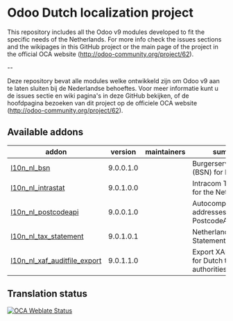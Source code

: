 

Odoo Dutch localization project
===============================

This repository includes all the Odoo v9 modules developed to fit the specific needs of the Netherlands.
For more info check the issues sections and the wikipages in this GitHub project or the main page of the project in the official OCA website (http://odoo-community.org/project/62).

--

Deze repository bevat alle modules welke ontwikkeld zijn om Odoo v9 aan te laten sluiten bij de Nederlandse behoeftes. Voor meer informatie kunt u de issues sectie en wiki pagina's in deze GitHub bekijken, of de hoofdpagina bezoeken van dit project op de officiele OCA website (http://odoo-community.org/project/62). 

[//]: # (addons)

Available addons
----------------
addon | version | maintainers | summary
--- | --- | --- | ---
[l10n_nl_bsn](l10n_nl_bsn/) | 9.0.0.1.0 |  | Burgerservicenummer (BSN) for Partners
[l10n_nl_intrastat](l10n_nl_intrastat/) | 9.0.1.0.0 |  | Intracom Tax report for the Netherlands
[l10n_nl_postcodeapi](l10n_nl_postcodeapi/) | 9.0.0.1.0 |  | Autocomplete Dutch addresses using PostcodeApi.nu
[l10n_nl_tax_statement](l10n_nl_tax_statement/) | 9.0.1.0.1 |  | Netherlands BTW Statement
[l10n_nl_xaf_auditfile_export](l10n_nl_xaf_auditfile_export/) | 9.0.1.1.0 |  | Export XAF auditfiles for Dutch tax authorities

[//]: # (end addons)

Translation status
------------------

[![OCA Weblate Status](https://translation.odoo-community.org/widgets/l10n-netherlands-9-0/-/svg-badge.svg)](https://translation.odoo-community.org/projects/l10n-netherlands-9-0/)
